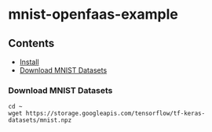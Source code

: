 # mnist-openfaas-example

## Contents

* [Install](mnist-openfaas-example-Install-Install-on-Ubuntu.md)
* [Download MNIST Datasets](#download-mnist-datasets)

### Download MNIST Datasets

```Shell
cd ~
wget https://storage.googleapis.com/tensorflow/tf-keras-datasets/mnist.npz
```
